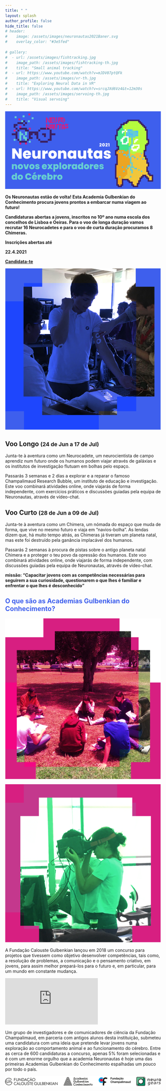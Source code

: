 ```yaml
---
title: " "
layout: splash
author_profile: false
hide_title: false
# header:
#    image: /assets/images/neuronautas2021Baner.svg
#    overlay_color: "#3e5fed"

# gallery:
#  - url: /assets/images/fishtracking.jpg
#    image_path: /assets/images/fishtracking-th.jpg
#    title: "Small animal tracking"
#  - url: https://www.youtube.com/watch?v=mJDV07ptQFk
#    image_path: /assets/images/vr-th.jpg
#    title: "Exploring Neural Data in VR"
#  - url: https://www.youtube.com/watch?v=srcqJXd6Vz4&t=12m30s
#    image_path: /assets/images/servoing-th.jpg
#    title: "Visual servoing"
---
```



<!-- <section id="highlights">
  <div style="width: 100%;text-align: center;">
    <a href="#reactive" class="btn btn--inverse padded"><img src="/assets/images/icon-reactive.svg" /><br>Reactive Algebra</a>
    <a href="#run-and-visualize" class="btn btn--inverse padded"><img src="/assets/images/icon-visualizer.svg" /><br>Run and Visualize</a>
    <a href="#community" class="btn btn--inverse padded"><img src="/assets/images/icon-community.svg" /><br>Open Community</a>
    <a href="#extensions" class="btn btn--inverse padded"><img src="/assets/images/icon-extensions.svg" /><br>Extensions</a>
  </div>
</section> -->


  <div class="splash-header-Blue">
    <div class="splash-image-large"> 
      <img src="/assets/images/NeuronautasBanner.svg" />
    </div>
    <div class="splash-block">
      <p class = "ex1"><strong>Os <span class="blue-font">Neuronautas</span> estão de volta! Esta Academia Gulbenkian do Conhecimento procura jovens prontos a embarcar numa viagem ao futuro!</strong></p> 
      <p><strong>Candidaturas abertas a jovens, inscritos no 10º ano numa escola dos concelhos de Lisboa e Oeiras. Para o voo de longa duração vamos recrutar 16 Neurocadetes e para o voo de curta duração procuramos 8 Chimeras.</strong></p>
      <p> </p>
      <b><span class="blue-font">Inscrições abertas até</span></b>
      <p><strong>22.4.2021</strong></p>
      <div class="splash-block-pink">
       <strong><b><p class="ex2"><a  class = "ex1" href="https://forms.gle/9sbZ72REQVdrwMeR8">Candidata-te</a></p></b></strong>
      </div>
    </div>
    <div class="splash-image">  
      <img src="/assets/images/photoBlue.png" />
    </div>
  </div>
  <div class="splash-header-BlueTop">
    <div class="splash-block">
      <h2>Voo Longo <small>(24 de Jun a 17 de Jul)</small></h2>
      <p> Junta-te à aventura como um Neurocadete, um neurocientista de campo aprendiz num futuro onde os humanos podem viajar através de galáxias e os institutos de investigação flutuam em bolhas pelo espaço.</p>
      <p>Passarás 3 semanas e 2 dias a explorar e a reparar o famoso Champalimaud Research Bubble, um instituto de educação e investigação. Este voo combinará atividades online, onde viajarás de forma independente, com exercícios práticos e discussões guiadas pela equipa de Neuronautas, através de vídeo-chat.</p>
    </div>
    <div class="splash-block">
      <h2>Voo Curto <small>(28 de Jun a 09 de Jul)</small></h2>
      <p>Junta-te à aventura como um Chimera, um nómada do espaço que muda de forma, que vive no mesmo futuro e viaja em “navios-bolha”. As lendas dizem que, há muito tempo atrás, as Chimeras já tiveram um planeta natal, mas este foi destruído pela ganância implacável dos humanos.</p><p>Passarás 2 semanas à procura de pistas sobre o antigo planeta natal Chimera e a proteger o teu povo da opressão dos humanos. Este voo combinará atividades online, onde viajarás de forma independente, com discussões guiadas pela equipa de Neuronautas, através de vídeo-chat.</p>
    </div> 
    <div class="splash-block-wide">
      <p class = "ex1"><strong><span class="blue-font">missão: </span>“Capacitar jovens com as competências necessárias para seguirem a sua curiosidade, questionarem o que lhes é familiar e enfrentar o que lhes é desconhecido”</strong></p>
    </div>
  </div>
  <div class="splash-header">
    <div class="splash-block"></div>
    <div class="splash-block">
      <span style="color:#3e5fed"><h2>O que são as Academias Gulbenkian do Conhecimento?</h2></span>
    </div>
  </div>
 <div class="splash-header-Pink">
     <div class="splash-imageTop">  
      <img src="/assets/images/photoRed.png" />
      <p></p>
      <img src="/assets/images/photoGreen.png" />
    </div>
    <div class="splash-block"> 
      <p>A Fundação Calouste Gulbenkian lançou em 2018 um concurso para projetos que tivessem como objetivo desenvolver competências, tais como, a resolução de problemas, a comunicação e o pensamento criativo, em jovens, para assim melhor prepará-los para o futuro e, em particular, para um mundo em constante mudança.</p>
      <iframe src="https://www.youtube.com/embed/FRCwWx-dlZE"  frameborder="0"> </iframe>
      <p></p><p>Um grupo de investigadores e de comunicadores de ciência da Fundação Champalimaud, em parceria com antigos alunos desta instituição, submeteu uma candidatura com uma ideia que pretende levar jovens numa exploração ao comportamento animal e ao funcionamento do cérebro. Entre as cerca de 600 candidaturas a concurso, apenas 5% foram selecionadas e é com um enorme orgulho que a academia Neuronautas é hoje uma das primeiras Academias Gulbenkian do Conhecimento espalhadas um pouco por todo o país.</p>
      <!-- <div class="splash-header-Pink">
        <div class="splash-block">
          <p class="small">Informações sobre este programa</p><p class="small"><a  class = "ex1" href="https://gulbenkian.pt/academias/">Academias Gulbenkian</a></p>
        </div>
        <div class="splash-block">
          <p class="small">Espreitar os Neuronautas </p><p class="small"><a  class = "ex1" href="https://gulbenkian.pt/academias/videos/fundacao-champalimaud/">Academia Neuronautas</a></p>
        </div>
      </div> -->
    </div>
  </div>
  <!-- <div class="splash-block" > -->
  <div class="splash-image-large">  
      <img src="/assets/images/Logos.svg" />
    <!-- </div> -->
  </div>

